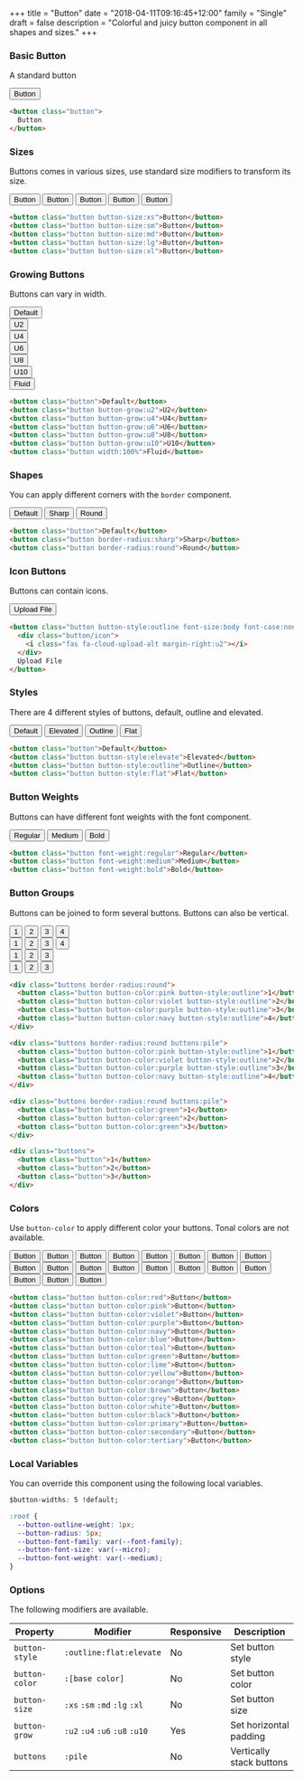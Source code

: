 +++
title = "Button"
date = "2018-04-11T09:16:45+12:00"
family = "Single"
draft = false
description = "Colorful and juicy button component in all shapes and sizes."
+++
### Basic Button

A standard button

<button class="button button-color:blue">Button</button>

```html
<button class="button">
  Button
</button>
```

### Sizes

Buttons comes in various sizes, use standard size modifiers to transform its size.

<div class="margin-bottom:u6">
  <button class="button button-color:red button-size:xs">Button</button>
  <button class="button button-color:pink button-size:sm">Button</button>
  <button class="button button-color:violet button-size:md">Button</button>
  <button class="button button-color:purple button-size:lg">Button</button>
  <button class="button button-color:navy button-size:xl">Button</button>
</div>

```html
<button class="button button-size:xs">Button</button>
<button class="button button-size:sm">Button</button>
<button class="button button-size:md">Button</button>
<button class="button button-size:lg">Button</button>
<button class="button button-size:xl">Button</button>
```

### Growing Buttons

Buttons can vary in width.

<div class="distribute-y:u4 margin-bottom:u6">
  <button class="button">Default</button><br>
  <button class="button button-grow:u2 button-color:white button-style:elevate">U2</button><br>
  <button class="button button-grow:u4 button-color:white button-style:elevate">U4</button><br>
  <button class="button button-grow:u6 button-color:white button-style:elevate">U6</button><br>
  <button class="button button-grow:u8 button-color:white button-style:elevate">U8</button><br>
  <button class="button button-grow:u10 button-color:white button-style:elevate">U10</button><br>
  <button class="button width:100% button-color:white button-style:elevate">Fluid</button>
</div>

```html
<button class="button">Default</button>
<button class="button button-grow:u2">U2</button>
<button class="button button-grow:u4">U4</button>
<button class="button button-grow:u6">U6</button>
<button class="button button-grow:u8">U8</button>
<button class="button button-grow:u10">U10</button>
<button class="button width:100%">Fluid</button>
```

### Shapes

You can apply different corners with the `border` component.

<div class="margin-bottom:u6">
  <button class="button">Default</button>
  <button class="button border-radius:sharp">Sharp</button>
  <button class="button border-radius:round">Round</button>
</div>

```html
<button class="button">Default</button>
<button class="button border-radius:sharp">Sharp</button>
<button class="button border-radius:round">Round</button>
```

### Icon Buttons

Buttons can contain icons.

<div class="margin-bottom:u6">
  <button class="button button-style:outline font-size:body font-case:none">
    <i class="fas fa-cloud-upload-alt margin-right:u4"></i>
    Upload File
  </button>
</div>

```html
<button class="button button-style:outline font-size:body font-case:none">
  <div class="button/icon">
    <i class="fas fa-cloud-upload-alt margin-right:u2"></i>
  </div>
  Upload File
</button>
```

### Styles

There are 4 different styles of buttons, default, outline and elevated.

<div class="margin-bottom:u6">
  <button class="button margin-bottom:u6">Default</button>
  <button class="button button-style:elevate margin-bottom:u6">Elevated</button>
  <button class="button button-style:outline margin-bottom:u6">Outline</button>
  <button class="button button-style:flat">Flat</button>
</div>

```html
<button class="button">Default</button>
<button class="button button-style:elevate">Elevated</button>
<button class="button button-style:outline">Outline</button>
<button class="button button-style:flat">Flat</button>
```

### Button Weights

Buttons can have different font weights with the font component.

<div class="margin-bottom:u6">
  <button class="button font-weight:regular">Regular</button>
  <button class="button font-weight:medium">Medium</button>
  <button class="button font-weight:bold">Bold</button>
</div>

```html
<button class="button font-weight:regular">Regular</button>
<button class="button font-weight:medium">Medium</button>
<button class="button font-weight:bold">Bold</button>
```


### Button Groups

Buttons can be joined to form several buttons. Buttons can also be vertical.

<div class="margin-bottom:u6">
  <div class="buttons border-radius:round">
    <button class="button button-style:outline">1</button>
    <button class="button button-style:outline">2</button>
    <button class="button button-style:outline">3</button>
    <button class="button button-style:outline">4</button>
  </div>
</div>

<div class="margin-bottom:u6">
  <div class="buttons border-radius:round buttons:pile">
    <button class="button button-color:pink button-style:outline">1</button>
    <button class="button button-color:violet button-style:outline">2</button>
    <button class="button button-color:purple button-style:outline">3</button>
    <button class="button button-color:navy button-style:outline">4</button>
  </div>
</div>

<div class="margin-bottom:u6">
  <div class="buttons border-radius:round buttons:pile">
    <button class="button button-color:green">1</button>
    <button class="button button-color:green">2</button>
    <button class="button button-color:green">3</button>
  </div>
</div>

<div class="margin-bottom:u6">
  <div class="buttons buttons-direction@md:down">
    <button class="button">1</button>
    <button class="button">2</button>
    <button class="button">3</button>
  </div>
</div>

```html
<div class="buttons border-radius:round">
  <button class="button button-color:pink button-style:outline">1</button>
  <button class="button button-color:violet button-style:outline">2</button>
  <button class="button button-color:purple button-style:outline">3</button>
  <button class="button button-color:navy button-style:outline">4</button>
</div>

<div class="buttons border-radius:round buttons:pile">
  <button class="button button-color:pink button-style:outline">1</button>
  <button class="button button-color:violet button-style:outline">2</button>
  <button class="button button-color:purple button-style:outline">3</button>
  <button class="button button-color:navy button-style:outline">4</button>
</div>

<div class="buttons border-radius:round buttons:pile">
  <button class="button button-color:green">1</button>
  <button class="button button-color:green">2</button>
  <button class="button button-color:green">3</button>
</div>

<div class="buttons">
  <button class="button">1</button>
  <button class="button">2</button>
  <button class="button">3</button>
</div>
```

### Colors

Use `button-color` to apply different color your buttons. Tonal colors are not available.

<button class="button button-color:red margin-bottom:u6">Button</button>
<button class="button button-color:pink margin-bottom:u6">Button</button>
<button class="button button-color:violet margin-bottom:u6">Button</button>
<button class="button button-color:purple margin-bottom:u6">Button</button>
<button class="button button-color:navy margin-bottom:u6">Button</button>
<button class="button button-color:blue margin-bottom:u6">Button</button>
<button class="button button-color:teal margin-bottom:u6">Button</button>
<button class="button button-color:green margin-bottom:u6">Button</button>
<button class="button button-color:lime margin-bottom:u6">Button</button>
<button class="button button-color:yellow margin-bottom:u6">Button</button>
<button class="button button-color:orange margin-bottom:u6">Button</button>
<button class="button button-color:brown margin-bottom:u6">Button</button>
<button class="button button-color:grey margin-bottom:u6">Button</button>
<button class="button button-color:white margin-bottom:u6">Button</button>
<button class="button button-color:black margin-bottom:u6">Button</button>
<button class="button button-color:blue margin-bottom:u6">Button</button>
<button class="button button-color:primary margin-bottom:u6">Button</button>
<button class="button button-color:secondary margin-bottom:u6">Button</button>
<button class="button button-color:tertiary margin-bottom:u6">Button</button>

```html
<button class="button button-color:red">Button</button>
<button class="button button-color:pink">Button</button>
<button class="button button-color:violet">Button</button>
<button class="button button-color:purple">Button</button>
<button class="button button-color:navy">Button</button>
<button class="button button-color:blue">Button</button>
<button class="button button-color:teal">Button</button>
<button class="button button-color:green">Button</button>
<button class="button button-color:lime">Button</button>
<button class="button button-color:yellow">Button</button>
<button class="button button-color:orange">Button</button>
<button class="button button-color:brown">Button</button>
<button class="button button-color:grey">Button</button>
<button class="button button-color:white">Button</button>
<button class="button button-color:black">Button</button>
<button class="button button-color:primary">Button</button>
<button class="button button-color:secondary">Button</button>
<button class="button button-color:tertiary">Button</button>
```
### Local Variables

You can override this component using the following local variables.

```css
$button-widths: 5 !default;

:root {
  --button-outline-weight: 1px;
  --button-radius: 5px;
  --button-font-family: var(--font-family);
  --button-font-size: var(--micro);
  --button-font-weight: var(--medium);
}
```

### Options

The following modifiers are available.

<table class="table width:100% table:pile table@sm:unpile">
  <thead>
    <tr>
      <th>
        Property
      </th>
      <th>
        Modifier
      </th>
      <th>
        Responsive
      </th>
      <th>
        Description
      </th>
    </tr>
  </thead>
  <tr>
    <td data-label="Properties">
      <code>button-style</code>
    </td>
    <td data-label="Attributes">
      <code>:outline</code><code>:flat</code><code>:elevate</code>
    </td>
    <td data-label="Responsive">
      No
    </td>
    <td>
      Set button style
    </td>
  </tr>
  <tr>
    <td data-label="Properties">
      <code>button-color</code>
    </td>
    <td data-label="Attributes">
      <code>:[base color]</code>
    </td>
    <td data-label="Responsive">
      No
    </td>
    <td>
      Set button color
    </td>
  </tr>
  <tr>
    <td data-label="Properties">
      <code>button-size</code>
    </td>
    <td data-label="Attributes">
      <code>:xs</code> <code>:sm</code> <code>:md</code> <code>:lg</code> <code>:xl</code>
    </td>
    <td data-label="Responsive">
      No
    </td>
    <td>
      Set button size
    </td>
  </tr>
  <tr>
    <td data-label="Properties">
      <code>button-grow</code>
    </td>
    <td data-label="Attributes">
      <code>:u2</code> <code>:u4</code> <code>:u6</code> <code>:u8</code> <code>:u10</code>
    </td>
    <td data-label="Responsive">
      Yes
    </td>
    <td>
      Set horizontal padding
    </td>
  </tr>
  <tr>
    <td data-label="Properties">
      <code>buttons</code>
    </td>
    <td data-label="Attributes">
      <code>:pile</code>
    </td>
    <td data-label="Responsive">
      No
    </td>
    <td>
      Vertically stack buttons
    </td>
  </tr>
</table>

